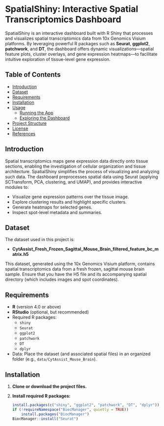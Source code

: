 # SpatialShiny: Interactive Spatial Transcriptomics Dashboard

SpatialShiny is an interactive dashboard built with R Shiny that processes and visualizes spatial transcriptomics data from 10x Genomics Visium platforms. By leveraging powerful R packages such as **Seurat**, **ggplot2**, **patchwork**, and **DT**, the dashboard offers dynamic visualizations—spatial feature plots, cluster overlays, and gene expression heatmaps—to facilitate intuitive exploration of tissue-level gene expression.

## Table of Contents
- [Introduction](#introduction)
- [Dataset](#dataset)
- [Requirements](#requirements)
- [Installation](#installation)
- [Usage](#usage)
  - [Running the App](#running-the-app)
  - [Exploring the Dashboard](#exploring-the-dashboard)
- [Project Structure](#project-structure)
- [License](#license)
- [References](#references)

## Introduction

Spatial transcriptomics maps gene expression data directly onto tissue sections, enabling the investigation of cellular organization and tissue architecture. SpatialShiny simplifies the process of visualizing and analyzing such data. The dashboard preprocesses spatial data using Seurat (applying SCTransform, PCA, clustering, and UMAP), and provides interactive modules to:
- Visualize gene expression patterns over the tissue image.
- Explore clustering results and highlight specific clusters.
- Generate heatmaps for selected genes.
- Inspect spot-level metadata and summaries.

## Dataset

The dataset used in this project is:
- **CytAssist_Fresh_Frozen_Sagittal_Mouse_Brain_filtered_feature_bc_matrix.h5**

This dataset, generated using the 10x Genomics Visium platform, contains spatial transcriptomics data from a fresh frozen, sagittal mouse brain sample. Ensure that you have the H5 file and its accompanying spatial directory (which includes images and spot coordinates).

## Requirements

- **R** (version 4.0 or above)
- **RStudio** (optional, but recommended)
- Required R packages:
  - `shiny`
  - `Seurat`
  - `ggplot2`
  - `patchwork`
  - `DT`
  - `dplyr`
- Data: Place the dataset (and associated spatial files) in an organized folder (e.g., `data/CytAssist_Mouse_Brain`).

## Installation

1. **Clone or download the project files.**
2. **Install required R packages:**

   ```r
   install.packages(c("shiny", "ggplot2", "patchwork", "DT", "dplyr"))
   if (!requireNamespace("BiocManager", quietly = TRUE))
       install.packages("BiocManager")
   BiocManager::install("Seurat")
